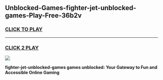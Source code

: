 
## Unblocked-Games-fighter-jet-unblocked-games-Play-Free-36b2v
<h3>
<a href="https://premium76.site?title=fighter-jet-unblocked-games&ref=18A1">CLICK TO PLAY</a></h3>
<hr>

<h3>
<a href="https://premium76.site?title=fighter-jet-unblocked-games&ref=18A1">CLICK 2 PLAY</a>
  
</h3>

<a href="https://premium76.site?title=fighter-jet-unblocked-games&ref=18A1"><img src="https://clearcache.store/games.png"></a>


**fighter-jet-unblocked-games games unblocked: Your Gateway to Fun and Accessible Online Gaming**
